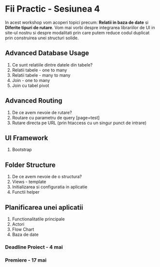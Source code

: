 # Fii Practic - Sesiunea 4

In acest workshop vom acoperi topici precum: __Relatii in baza de date__ si __Diferite tipuri de rutare__. Vom mai vorbi despre integrarea librariilor de UI in site-ul nostru si despre modalitati prin care putem reduce codul duplicat prin construirea unei structuri solide.

## Advanced Database Usage
1. Ce sunt relatiile dintre datele din tabele?
1. Relatii tabele - one to many
2. Relatii tabele - many to many
3. Join - one to many
4. Join cu tabel pivot

## Advanced Routing
1. De ce avem nevoie de rutare?
2. Routare cu parametru de query [page=test]
3. Rutare directa pe URL (prin htaccess cu un singur punct de intrare)

## UI Framework
1. Bootstrap

## Folder Structure
1. De ce avem nevoie de o structura?
2. Views - template
3. Initializarea si configuratia in aplicatie
4. Functii helper

## Planificarea unei aplicatii
1. Functionalitatile principale
2. Actori
3. Flow Chart
4. Baza de date

### Deadline Proiect - 4 mai

### Premiere - 17 mai


